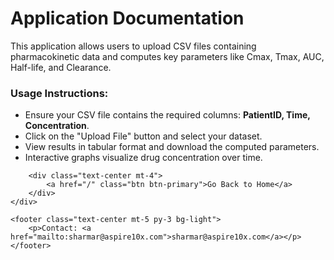 <!DOCTYPE html>
<html lang="en">
<head>
    <meta charset="UTF-8">
    <meta name="viewport" content="width=device-width, initial-scale=1.0">
    <title>Documentation</title>
    <link rel="stylesheet" href="https://cdn.jsdelivr.net/npm/bootstrap@5.3.0/dist/css/bootstrap.min.css">
</head>
<body>
    <div class="container mt-4">
        <h1 class="text-center">Application Documentation</h1>
        <p>This application allows users to upload CSV files containing pharmacokinetic data and computes key parameters like Cmax, Tmax, AUC, Half-life, and Clearance.</p>
        <h3>Usage Instructions:</h3>
        <ul>
            <li>Ensure your CSV file contains the required columns: <strong>PatientID, Time, Concentration</strong>.</li>
            <li>Click on the "Upload File" button and select your dataset.</li>
            <li>View results in tabular format and download the computed parameters.</li>
            <li>Interactive graphs visualize drug concentration over time.</li>
        </ul>
        
        <div class="text-center mt-4">
            <a href="/" class="btn btn-primary">Go Back to Home</a>
        </div>
    </div>

    <footer class="text-center mt-5 py-3 bg-light">
        <p>Contact: <a href="mailto:sharmar@aspire10x.com">sharmar@aspire10x.com</a></p>
    </footer>
</body>
</html>
